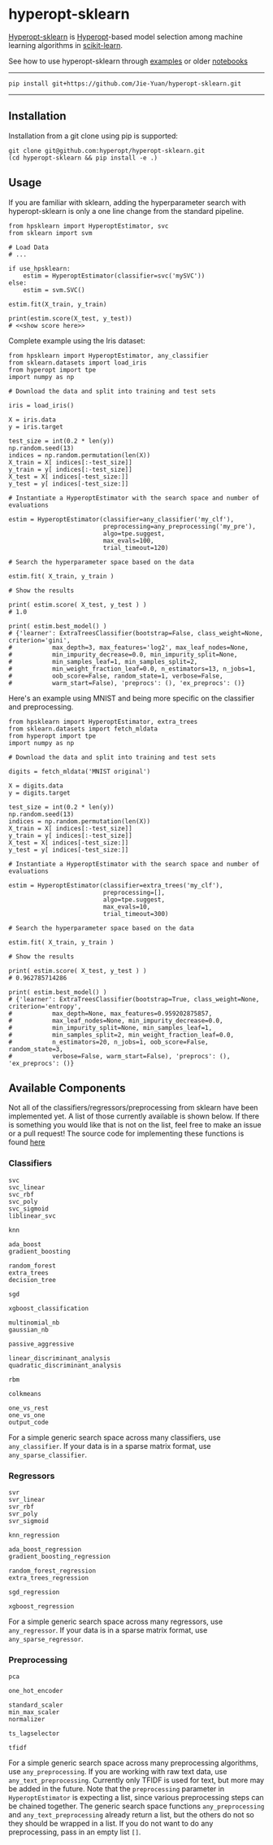 # hyperopt-sklearn

[Hyperopt-sklearn](http://hyperopt.github.com/hyperopt-sklearn/) is
[Hyperopt](http://hyperopt.github.com/hyperopt)-based model selection among machine learning algorithms in
[scikit-learn](http://scikit-learn.org/).

See how to use hyperopt-sklearn through [examples](http://hyperopt.github.io/hyperopt-sklearn/#documentation)
or older
[notebooks](http://nbviewer.ipython.org/github/hyperopt/hyperopt-sklearn/tree/master/notebooks)

---
```
pip install git+https://github.com/Jie-Yuan/hyperopt-sklearn.git
```
---
## Installation

Installation from a git clone using pip is supported:

    git clone git@github.com:hyperopt/hyperopt-sklearn.git
    (cd hyperopt-sklearn && pip install -e .)

## Usage

If you are familiar with sklearn, adding the hyperparameter search with hyperopt-sklearn is only a one line change from the standard pipeline.

```
from hpsklearn import HyperoptEstimator, svc
from sklearn import svm

# Load Data
# ...

if use_hpsklearn:
    estim = HyperoptEstimator(classifier=svc('mySVC'))
else:
    estim = svm.SVC()

estim.fit(X_train, y_train)

print(estim.score(X_test, y_test))
# <<show score here>>
```

Complete example using the Iris dataset:

```
from hpsklearn import HyperoptEstimator, any_classifier
from sklearn.datasets import load_iris
from hyperopt import tpe
import numpy as np

# Download the data and split into training and test sets

iris = load_iris()

X = iris.data
y = iris.target

test_size = int(0.2 * len(y))
np.random.seed(13)
indices = np.random.permutation(len(X))
X_train = X[ indices[:-test_size]]
y_train = y[ indices[:-test_size]]
X_test = X[ indices[-test_size:]]
y_test = y[ indices[-test_size:]]

# Instantiate a HyperoptEstimator with the search space and number of evaluations

estim = HyperoptEstimator(classifier=any_classifier('my_clf'),
                          preprocessing=any_preprocessing('my_pre'),
                          algo=tpe.suggest,
                          max_evals=100,
                          trial_timeout=120)

# Search the hyperparameter space based on the data

estim.fit( X_train, y_train )

# Show the results

print( estim.score( X_test, y_test ) )
# 1.0

print( estim.best_model() )
# {'learner': ExtraTreesClassifier(bootstrap=False, class_weight=None, criterion='gini',
#           max_depth=3, max_features='log2', max_leaf_nodes=None,
#           min_impurity_decrease=0.0, min_impurity_split=None,
#           min_samples_leaf=1, min_samples_split=2,
#           min_weight_fraction_leaf=0.0, n_estimators=13, n_jobs=1,
#           oob_score=False, random_state=1, verbose=False,
#           warm_start=False), 'preprocs': (), 'ex_preprocs': ()}
```

Here's an example using MNIST and being more specific on the classifier and preprocessing.

```
from hpsklearn import HyperoptEstimator, extra_trees
from sklearn.datasets import fetch_mldata
from hyperopt import tpe
import numpy as np

# Download the data and split into training and test sets

digits = fetch_mldata('MNIST original')

X = digits.data
y = digits.target

test_size = int(0.2 * len(y))
np.random.seed(13)
indices = np.random.permutation(len(X))
X_train = X[ indices[:-test_size]]
y_train = y[ indices[:-test_size]]
X_test = X[ indices[-test_size:]]
y_test = y[ indices[-test_size:]]

# Instantiate a HyperoptEstimator with the search space and number of evaluations

estim = HyperoptEstimator(classifier=extra_trees('my_clf'),
                          preprocessing=[],
                          algo=tpe.suggest,
                          max_evals=10,
                          trial_timeout=300)

# Search the hyperparameter space based on the data

estim.fit( X_train, y_train )

# Show the results

print( estim.score( X_test, y_test ) )
# 0.962785714286 

print( estim.best_model() )
# {'learner': ExtraTreesClassifier(bootstrap=True, class_weight=None, criterion='entropy',
#           max_depth=None, max_features=0.959202875857,
#           max_leaf_nodes=None, min_impurity_decrease=0.0,
#           min_impurity_split=None, min_samples_leaf=1,
#           min_samples_split=2, min_weight_fraction_leaf=0.0,
#           n_estimators=20, n_jobs=1, oob_score=False, random_state=3,
#           verbose=False, warm_start=False), 'preprocs': (), 'ex_preprocs': ()}
```

## Available Components

Not all of the classifiers/regressors/preprocessing from sklearn have been implemented yet.
A list of those currently available is shown below.
If there is something you would like that is not on the list, feel free to make an issue or a pull request!
The source code for implementing these functions is found [here](https://github.com/hyperopt/hyperopt-sklearn/blob/master/hpsklearn/components.py)

### Classifiers

```
svc
svc_linear
svc_rbf
svc_poly
svc_sigmoid
liblinear_svc

knn

ada_boost
gradient_boosting

random_forest
extra_trees
decision_tree

sgd

xgboost_classification

multinomial_nb
gaussian_nb

passive_aggressive

linear_discriminant_analysis
quadratic_discriminant_analysis

rbm

colkmeans

one_vs_rest
one_vs_one
output_code

```

For a simple generic search space across many classifiers, use `any_classifier`. If your data is in a sparse matrix format, use `any_sparse_classifier`.

### Regressors

```
svr
svr_linear
svr_rbf
svr_poly
svr_sigmoid

knn_regression

ada_boost_regression
gradient_boosting_regression

random_forest_regression
extra_trees_regression

sgd_regression

xgboost_regression
```

For a simple generic search space across many regressors, use `any_regressor`. If your data is in a sparse matrix format, use `any_sparse_regressor`.

### Preprocessing

```
pca

one_hot_encoder

standard_scaler
min_max_scaler
normalizer

ts_lagselector

tfidf

```

For a simple generic search space across many preprocessing algorithms, use `any_preprocessing`.
If you are working with raw text data, use `any_text_preprocessing`.
Currently only TFIDF is used for text, but more may be added in the future.
Note that the `preprocessing` parameter in `HyperoptEstimator` is expecting a list, since various preprocessing steps can be chained together.
The generic search space functions `any_preprocessing` and `any_text_preprocessing` already return a list, but the others do not so they should be wrapped in a list.
If you do not want to do any preprocessing, pass in an empty list `[]`.
